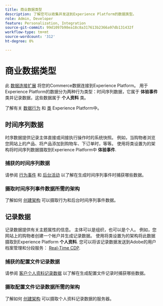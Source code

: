 ```yaml
---
title: 商业数据类型
description: 了解您可以收集并发送到Experience Platform的数据类型。
role: Admin, Developer
feature: Personalization, Integration
source-git-commit: 99d1097b98ea18c8a317613b2366a97db131432f
workflow-type: tm+mt
source-wordcount: '312'
ht-degree: 0%

---
```


# 商业数据类型

此 [数据连接扩展](overview.md) 将您的Commerce数据连接到Experience Platform。 用于Experience Platform的数据分为两种行为类型：时间序列数据，它属于 **体验事件** 类并记录数据，这些数据属于 **个人资料** 类。

了解有关 [数据行为](https://experienceleague.adobe.com/docs/experience-platform/xdm/schema/composition.html#data-behaviors) 和 [类](https://experienceleague.adobe.com/docs/experience-platform/xdm/schema/composition.html#class) Experience Platform中。

## 时间序列数据

时序数据提供记录主体直接或间接执行操作时的系统快照。 例如，当购物者浏览您网站上的产品、将产品添加到购物车、下订单时，等等。 使用将类设置为的架构将时间序列数据摄取到Experience Platform中 **体验事件**.

### 捕获的时间序列数据

请参阅 [行为事件](events.md) 和 [后台活动](events-backoffice.md) 以了解在生成时间序列事件时捕获哪些数据。

### 摄取时间序列事件数据所需的架构

了解如何 [创建架构](update-xdm.md) 可以摄取行为和后台时间序列事件数据。

## 记录数据

记录数据提供有关主题属性的信息。 主体可以是组织，也可以是个人。 例如，您网站上的购物者创建一个帐户并生成记录数据。 使用将类设置为的架构将此数据摄取到Experience Platform **个人资料**. 您可以将该记录数据发送到Adobe的用户档案管理和分段服务： [Real-Time CDP](https://experienceleague.adobe.com/docs/experience-platform/rtcdp/intro/rtcdp-intro/overview.html?lang=zh-Hans).

### 捕获的配置文件记录数据

请参阅 [客户个人资料记录数据](events-profilerecord.md) 以了解在生成配置文件记录时捕获哪些数据。

### 摄取配置文件记录数据所需的架构

了解如何 [创建架构](profile-data.md) 可以摄取个人资料记录数据的服务器。
